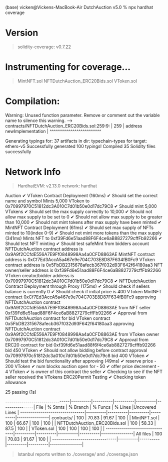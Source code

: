 (base) vicken@Vickens-MacBook-Air DutchAuction v5.0 % npx hardhat coverage

# Version

> solidity-coverage: v0.7.22

# Instrumenting for coverage...

> MintNFT.sol
> NFTDutchAuction_ERC20Bids.sol
> VToken.sol

# Compilation:

Warning: Unused function parameter. Remove or comment out the variable name to silence this warning.
--> contracts/NFTDutchAuction_ERC20Bids.sol:259:9:
|
259 | address newImplementation
| ^^^^^^^^^^^^^^^^^^^^^^^^^

Generating typings for: 37 artifacts in dir: typechain-types for target: ethers-v5
Successfully generated 100 typings!
Compiled 35 Solidity files successfully

# Network Info

> HardhatEVM: v2.13.0
> network: hardhat

Auction
✔ VToken Contract Deployment (160ms)
✔ Should set the correct name and symbol
Mints 5,000 VToken to 0x70997970C51812dc3A010C7d01b50e0d17dc79C8
✔ Should mint 5,000 VTokens
✔ Should set the max supply correctly to 10,000
✔ Should not allow max supply to be set to 0
✔ Should not allow max supply to be greater than 10,000
✔ Should not mint tokens after max supply have been minted
✔ MintNFT Contract Deployment (61ms)
✔ Should set max supply of NFTs minted to 10(index 0-9)
✔ Should not mint more tokens than the max supply (341ms)
Mints NFT to 0xf39Fd6e51aad88F6F4ce6aB8827279cffFb92266
✔ Should test NFT minting
✔ Should test safeMint from bidders account
NFTDutchAuction contract address is 0x9A9f2CCfdE556A7E9Ff0848998Aa4a0CFD8863AE
MintNFT contract address is 0xCf7Ed3AccA5a467e9e704C703E8D87F634fB0Fc9
VToken contract address is 0x5FbDB2315678afecb367f032d93F642f64180aa3
NFT owner/seller address is 0xf39Fd6e51aad88F6F4ce6aB8827279cffFb92266
VToken creator/bidder address is 0x70997970C51812dc3A010C7d01b50e0d17dc79C8
✔ NFTDutchAuction Contract Deployment through Proxy (175ms)
✔ Should check if sellers balance is currently 0
✔ Should check if initial price is 400 VToken
MintNFT contract 0xCf7Ed3AccA5a467e9e704C703E8D87F634fB0Fc9 approving NFTDutchAuction contract 0x9A9f2CCfdE556A7E9Ff0848998Aa4a0CFD8863AE from NFT seller 0xf39Fd6e51aad88F6F4ce6aB8827279cffFb92266
✔ Approval from NFTDutchAuction contract for bid
VToken contract 0x5FbDB2315678afecb367f032d93F642f64180aa3 approving NFTDutchAuction contract 0x9A9f2CCfdE556A7E9Ff0848998Aa4a0CFD8863AE from VToken owner 0x70997970C51812dc3A010C7d01b50e0d17dc79C8
✔ Approval from ERC20 contract for bid
0xf39fd6e51aad88f6f4ce6ab8827279cfffb92266 bid 450 VToken
✔ Should not allow bidding before contract approval
0x70997970c51812dc3a010c7d01b50e0d17dc79c8 bid 400 VToken
✔ Should test the bid functionality after approving (49ms)
✔ reserve price - 200 VToken
✔ num blocks auction open for - 50
✔ offer price decrement - 4 VToken
✔ is owner of this contract the seller
✔ Checking to see if the NFT seller received the VTokens
ERC20Permit Testing
✔ Checking token allowance

25 passing (1s)

--------------------------------|----------|----------|----------|----------|----------------|
File | % Stmts | % Branch | % Funcs | % Lines |Uncovered Lines |
--------------------------------|----------|----------|----------|----------|----------------|
contracts/ | 100 | 70.83 | 91.67 | 100 | |
MintNFT.sol | 100 | 66.67 | 100 | 100 | |
NFTDutchAuction_ERC20Bids.sol | 100 | 58.33 | 87.5 | 100 | |
VToken.sol | 100 | 100 | 100 | 100 | |
--------------------------------|----------|----------|----------|----------|----------------|
All files | 100 | 70.83 | 91.67 | 100 | |
--------------------------------|----------|----------|----------|----------|----------------|

> Istanbul reports written to ./coverage/ and ./coverage.json
